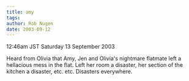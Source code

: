 ```yaml
---
title: amy
tags: 
author: Rob Nugen
date: 2003-09-12
---
```


<p class=date>12:46am JST Saturday 13 September 2003</p>

<p>Heard from Olivia that Amy, Jen and Olivia's nightmare flatmate
left a hellacious mess in the flat.  Left her room a disaster, her
section of the kitchen a disaster, etc. etc.  Disasters
everywhere.</p>
